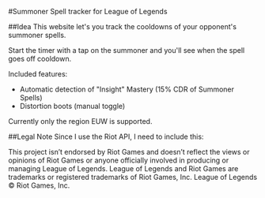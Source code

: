 #Summoner Spell tracker for League of Legends

##Idea
This website let's you track the cooldowns of your opponent's summoner spells.

Start the timer with a tap on the summoner and you'll see when the spell goes off cooldown.

Included features:
* Automatic detection of "Insight" Mastery (15% CDR of Summoner Spells)
* Distortion boots (manual toggle)

Currently only the region EUW is supported.

##Legal Note
Since I use the Riot API, I need to include this:

This project isn’t endorsed by Riot Games and doesn’t reflect the views or opinions of Riot Games or anyone officially involved in producing or managing League of Legends. League of Legends and Riot Games are trademarks or registered trademarks of Riot Games, Inc. League of Legends © Riot Games, Inc.